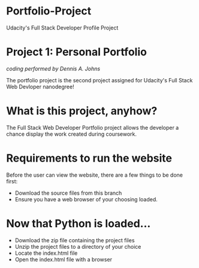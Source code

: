 # Portfolio-Project
Udacity's Full Stack Developer Profile Project

# Project 1: Personal Portfolio

*coding performed by Dennis A. Johns*

The portfolio project is the second project assigned for Udacity's Full Stack Web Devloper nanodegree!

# What is this project, anyhow?

The Full Stack Web Developer Portfolio project allows the developer a chance display the work created during coursework.

# Requirements to run the website

Before the user can view the website, there are a few things to be done first:
- Download the source files from this branch
- Ensure you have a web browser of your choosing loaded.

# Now that Python is loaded...

- Download the zip file containing the project files
- Unzip the project files to a directory of your choice
- Locate the index.html file
- Open the index.html file with a browser

